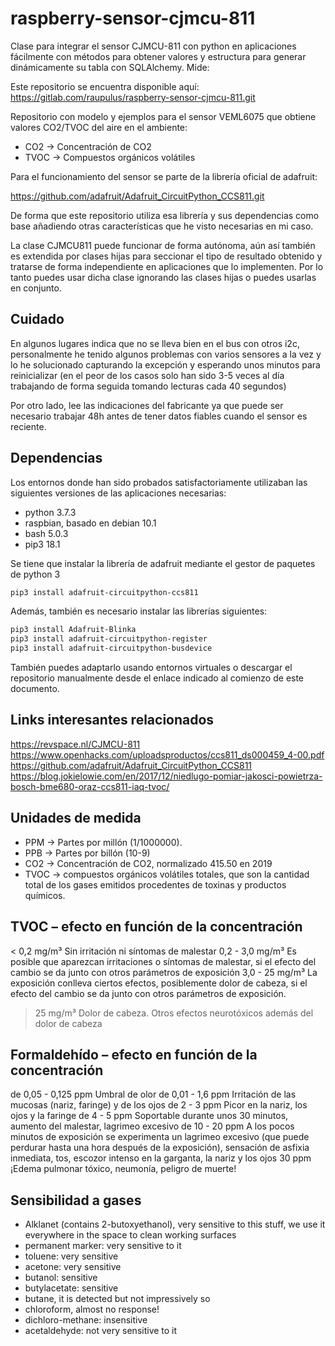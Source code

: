 # raspberry-sensor-cjmcu-811

Clase para integrar el sensor CJMCU-811 con python en aplicaciones fácilmente con métodos para obtener valores y estructura para generar dinámicamente su tabla con SQLAlchemy.
Mide:

Este repositorio se encuentra disponible aquí:
https://gitlab.com/raupulus/raspberry-sensor-cjmcu-811.git

Repositorio con modelo y ejemplos para el sensor VEML6075 que obtiene valores
CO2/TVOC del aire en el ambiente:

- CO2 → Concentración de CO2
- TVOC → Compuestos orgánicos volátiles

Para el funcionamiento del sensor se parte de la librería oficial de adafruit:

https://github.com/adafruit/Adafruit_CircuitPython_CCS811.git

De forma que este repositorio utiliza esa librería y sus dependencias como base
añadiendo otras características que he visto necesarias en mi caso.

La clase CJMCU811 puede funcionar de forma autónoma, aún así también es
extendida por clases hijas para seccionar el tipo de resultado obtenido y
tratarse de forma independiente en aplicaciones que lo implementen.
Por lo tanto puedes usar dicha clase ignorando las clases hijas o puedes
usarlas en conjunto.

## Cuidado

En algunos lugares indica que no se lleva bien en el bus con otros i2c,
personalmente he tenido algunos problemas con varios sensores a la vez y lo he
solucionado capturando la excepción y esperando unos minutos para reinicializar
(en el peor de los casos solo han sido 3-5 veces al día trabajando de forma
seguida tomando lecturas cada 40 segundos)

Por otro lado, lee las indicaciones del fabricante ya que puede ser necesario
trabajar 48h antes de tener datos fiables cuando el sensor es reciente.

## Dependencias

Los entornos donde han sido probados satisfactoriamente utilizaban las
siguientes versiones de las aplicaciones necesarias:

- python 3.7.3
- raspbian, basado en debian 10.1
- bash 5.0.3
- pip3 18.1

Se tiene que instalar la librería de adafruit mediante el gestor de paquetes de
python 3

```bash
pip3 install adafruit-circuitpython-ccs811
```

Además, también es necesario instalar las librerías siguientes:

```bash
pip3 install Adafruit-Blinka
pip3 install adafruit-circuitpython-register
pip3 install adafruit-circuitpython-busdevice
```

También puedes adaptarlo usando entornos virtuales o descargar el repositorio
manualmente desde el enlace indicado al comienzo de este documento.

## Links interesantes relacionados

https://revspace.nl/CJMCU-811
https://www.openhacks.com/uploadsproductos/ccs811_ds000459_4-00.pdf
https://github.com/adafruit/Adafruit_CircuitPython_CCS811
https://blog.jokielowie.com/en/2017/12/niedlugo-pomiar-jakosci-powietrza-bosch-bme680-oraz-ccs811-iaq-tvoc/

## Unidades de medida

- PPM → Partes por millón (1/1000000).
- PPB → Partes por billón (10-9)
- CO2 → Concentración de CO2, normalizado 415.50 en 2019
- TVOC → compuestos orgánicos volátiles totales, que son la cantidad total de los gases emitidos procedentes de toxinas y productos químicos.


## TVOC – efecto en función de la concentración
< 0,2 mg/m³     Sin irritación ni síntomas de malestar
0,2 - 3,0 mg/m³     Es posible que aparezcan irritaciones o síntomas de malestar, si el efecto del cambio se da junto con otros parámetros de exposición
3,0 - 25 mg/m³  La exposición conlleva ciertos efectos, posiblemente dolor de cabeza, si el efecto del cambio se da junto con otros parámetros de exposición.
> 25 mg/m³  Dolor de cabeza. Otros efectos neurotóxicos además del dolor de cabeza

## Formaldehído – efecto en función de la concentración
de 0,05 - 0,125 ppm     Umbral de olor
de 0,01 - 1,6 ppm   Irritación de las mucosas (nariz, faringe) y de los ojos
de 2 - 3 ppm    Picor en la nariz, los ojos y la faringe
de 4 - 5 ppm    Soportable durante unos 30 minutos, aumento del malestar, lagrimeo excesivo
de 10 - 20 ppm  A los pocos minutos de exposición se experimenta un lagrimeo excesivo (que puede perdurar hasta una hora después de la exposición), sensación de asfixia inmediata, tos, escozor intenso en la garganta, la nariz y los ojos
30 ppm  ¡Edema pulmonar tóxico, neumonía, peligro de muerte!

## Sensibilidad a gases

- Alklanet (contains 2-butoxyethanol), very sensitive to this stuff, we use it everywhere in the space to clean working surfaces
- permanent marker: very sensitive to it
- toluene: very sensitive
- acetone: very sensitive
- butanol: sensitive
- butylacetate: sensitive
- butane, it is detected but not impressively so
- chloroform, almost no response!
- dichloro-methane: insensitive
- acetaldehyde: not very sensitive to it
